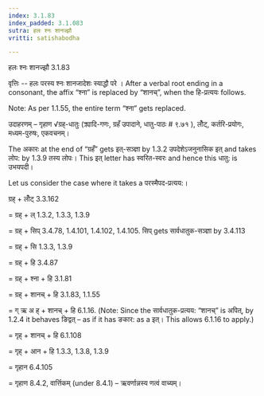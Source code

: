 ```yaml
---
index: 3.1.83
index_padded: 3.1.083
sutra: हलः श्नः शानज्झौ
vritti: satishabodha

---
```

 हलः श्नः शानज्झौ 3.1.83 


वृत्तिः -- हलः परस्य श्नः शानजादेशः स्याद्धौ परे । After a verbal root ending in a consonant, the affix “श्ना” is replaced by “शानच्”, when the हि-प्रत्ययः follows. 

Note: As per 1.1.55, the entire term “श्ना” gets replaced. 


उदाहरणम् – गृहाण √ग्रह्-धातुः (क्र्यादि-गणः, ग्रहँ उपादाने, धातु-पाठः # ९.७१ ), लोँट्, कर्तरि-प्रयोगः, मध्यम-पुरुषः, एकवचनम्। 


The अकारः at the end of “ग्रहँ” gets इत्-सञ्ज्ञा by 1.3.2 उपदेशेऽजनुनासिक इत् and takes लोप: by 1.3.9 तस्य लोपः। This इत् letter has स्वरित-स्वरः and hence this धातु: is उभयपदी। 


Let us consider the case where it takes a परस्मैपद-प्रत्यय:। 


ग्रह् + लोँट् 3.3.162 

= ग्रह् + ल् 1.3.2, 1.3.3, 1.3.9 

= ग्रह् + सिप् 3.4.78, 1.4.101, 1.4.102, 1.4.105. सिप् gets सार्वधातुक-सञ्ज्ञा by 3.4.113 

= ग्रह् + सि 1.3.3, 1.3.9 

= ग्रह् + हि 3.4.87 

= ग्रह् + श्ना + हि 3.1.81 

= ग्रह् + शानच् + हि 3.1.83, 1.1.55 

= ग् ऋ अ ह् + शानच् + हि 6.1.16. (Note: Since the सार्वधातुक-प्रत्यय: “शानच्” is अपित्, by 1.2.4 it behaves ङिद्वत् – as if it has ङकार: as a इत्। This allows 6.1.16 to apply.) 

= गृह् + शानच् + हि 6.1.108 

= गृह् + आन + हि 1.3.3, 1.3.8, 1.3.9 

= गृहान 6.4.105 

= गृहाण 8.4.2, वार्त्तिकम् (under 8.4.1) – ऋवर्णान्नस्य णत्वं वाच्यम्। 